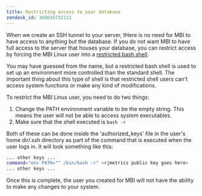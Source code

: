 ```yaml
---
title: Restricting access to your database
zendesk_id: 360016732111
---
```


When we create an SSH tunnel to your server, tHere is no need for MBI to have access to anything but the database. If you do not want MBI to have full access to the server that houses your database, you can restrict access by forcing the MBI Linux user into a [restricted bash shell](https://www.gnu.org/software/bash/manual/html_node/The-Restricted-Shell.html).

You may have guessed from the name, but a restricted bash shell is used to set up an environment more controlled than the standard shell. The important thing about this type of shell is that restricted shell users can't access system functions or make any kind of modifications.

To restrict the MBI Linux user, you need to do two things:

1. Change the PATH environment variable to be the empty string. This means the user will not be able to access system executables.
1. Make sure that the shell executed is `bash -r`

Both of these can be done inside the 'authorized_keys' file in the user's home dir/.ssh directory as part of the command that is executed when the user logs in. It will look something like this:

```bash
... other keys ...
command="env PATH="" /bin/bash -r" <rjmetrics public key goes here>
... other keys ...
```

Once this is complete, the user you created for MBI will not have the ability to make any changes to your system.
